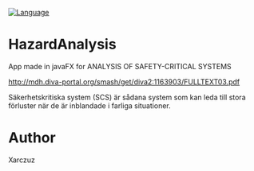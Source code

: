 [![Language](http://img.shields.io/badge/language-java-brightgreen.svg)](https://www.java.com/)

# HazardAnalysis
App made in javaFX
for
ANALYSIS OF SAFETY-CRITICAL SYSTEMS

http://mdh.diva-portal.org/smash/get/diva2:1163903/FULLTEXT03.pdf

Säkerhetskritiska system (SCS) är sådana system som kan leda till stora 
förluster när de är inblandade i farliga situationer.
# Author
Xarczuz
